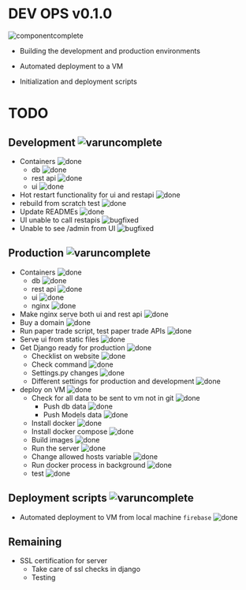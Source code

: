 # DEV OPS v0.1.0

![componentcomplete]

- Building the development and production environments

- Automated deployment to a VM

- Initialization and deployment scripts

# TODO

## Development ![varuncomplete]
- Containers ![done]
  - db ![done]
  - rest api ![done]
  - ui ![done]
- Hot restart functionality for ui and restapi ![done]
- rebuild from scratch test ![done]
- Update READMEs ![done]
- UI unable to call restapis ![bugfixed]
- Unable to see /admin from UI ![bugfixed]

## Production ![varuncomplete]
- Containers ![done]
  - db ![done]
  - rest api ![done]
  - ui ![done]
  - nginx ![done]
- Make nginx serve both ui and rest api ![done]
- Buy a domain ![done]
- Run paper trade script, test paper trade APIs ![done]
- Serve ui from static files ![done]
- Get Django ready for production ![done]
  - Checklist on website ![done]
  - Check command ![done]
  - Settings.py changes ![done]
  - Different settings for production and development ![done]
- deploy on VM ![done]
  - Check for all data to be sent to vm not in git ![done]
    - Push db data ![done]
    - Push Models data ![done]
  - Install docker ![done]
  - Install docker compose ![done]
  - Build images ![done]
  - Run the server ![done]
  - Change allowed hosts variable ![done]
  - Run docker process in background ![done]
  - test ![done]

## Deployment scripts ![varuncomplete]
- Automated deployment to VM from local machine `firebase` ![done]

## Remaining
- SSL certification for server
  - Take care of ssl checks in django
  - Testing


[done]: https://img.shields.io/badge/DONE-brightgreen
[incomplete]: https://img.shields.io/badge/INCOMPLETE-red
[varunincomplete]: https://img.shields.io/badge/VARUN-INCOMPLETE-red
[varuncomplete]: https://img.shields.io/badge/VARUN-COMPLETE-brightgreen
[dishaincomplete]: https://img.shields.io/badge/DISHA-INCOMPLETE-red
[dishacomplete]: https://img.shields.io/badge/DISHA-COMPLETE-brightgreen
[samrudhiincomplete]: https://img.shields.io/badge/SAMRUDHI-INCOMPLETE-red
[samrudhicomplete]: https://img.shields.io/badge/SAMRUDHI-COMPLETE-brightgreen
[hritikincomplete]: https://img.shields.io/badge/HRITIK-INCOMPLETE-red
[hritikcomplete]: https://img.shields.io/badge/HRITIK-COMPLETE-brightgreen
[bug]: https://img.shields.io/badge/BUG-red
[bugfixed]: https://img.shields.io/badge/BUG-FIXED-brightgreen
[featureincomplete]: https://img.shields.io/badge/FEATURE-INCOMPLETE-red
[featurecomplete]: https://img.shields.io/badge/FEATURE-COMPLETE-brightgreen
[componentincomplete]: https://img.shields.io/badge/COMPONENT-INCOMPLETE-red
[componentcomplete]: https://img.shields.io/badge/COMPONENT-COMPLETE-brightgreen
[phasecomplete]: https://img.shields.io/badge/PHASE-COMPLETE-brightgreen
[phaseincomplete]: https://img.shields.io/badge/PHASE-INCOMPLETE-red
[meetingincomplete]: https://img.shields.io/badge/MEETING-INCOMPLETE-red
[docincomplete]: https://img.shields.io/badge/DOC-INCOMPLETE-red
[doccomplete]: https://img.shields.io/badge/DOC-COMPLETE-brightgreen
